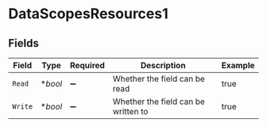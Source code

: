 # DataScopesResources1


## Fields

| Field                               | Type                                | Required                            | Description                         | Example                             |
| ----------------------------------- | ----------------------------------- | ----------------------------------- | ----------------------------------- | ----------------------------------- |
| `Read`                              | **bool*                             | :heavy_minus_sign:                  | Whether the field can be read       | true                                |
| `Write`                             | **bool*                             | :heavy_minus_sign:                  | Whether the field can be written to | true                                |